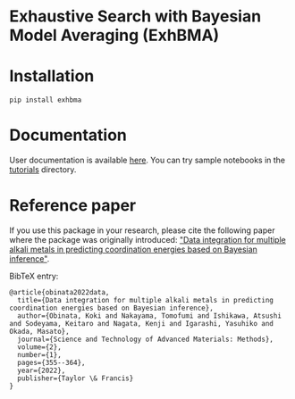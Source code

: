 # Exhaustive Search with Bayesian Model Averaging (ExhBMA)

# Installation
```
pip install exhbma
```

# Documentation
User documentation is available [here](https://exhbma.readthedocs.io).
You can try sample notebooks in the [tutorials](/tutorials) directory.

# Reference paper
If you use this package in your research, please cite the following paper where the package was originally introduced: ["Data integration for multiple alkali metals in predicting coordination energies based on Bayesian inference"](https://doi.org/10.1080/27660400.2022.2108353).

BibTeX entry:
```
@article{obinata2022data,
  title={Data integration for multiple alkali metals in predicting coordination energies based on Bayesian inference},
  author={Obinata, Koki and Nakayama, Tomofumi and Ishikawa, Atsushi and Sodeyama, Keitaro and Nagata, Kenji and Igarashi, Yasuhiko and Okada, Masato},
  journal={Science and Technology of Advanced Materials: Methods},
  volume={2},
  number={1},
  pages={355--364},
  year={2022},
  publisher={Taylor \& Francis}
}
```
